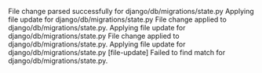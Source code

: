 File change parsed successfully for django/db/migrations/state.py
Applying file update for django/db/migrations/state.py
File change applied to django/db/migrations/state.py.
Applying file update for django/db/migrations/state.py
File change applied to django/db/migrations/state.py.
Applying file update for django/db/migrations/state.py
[file-update] Failed to find match for django/db/migrations/state.py.
